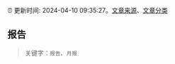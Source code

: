 :alarm_clock: 更新时间: 2024-04-10 09:35:27。[文章来源](/README.md)、[文章分类](/TAGS.md)

## 报告


> 关键字：`报告`、`月报`



